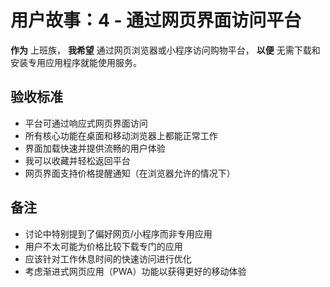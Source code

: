 # 用户故事：4 - 通过网页界面访问平台

**作为** 上班族，
**我希望** 通过网页浏览器或小程序访问购物平台，
**以便** 无需下载和安装专用应用程序就能使用服务。

## 验收标准

* 平台可通过响应式网页界面访问
* 所有核心功能在桌面和移动浏览器上都能正常工作
* 界面加载快速并提供流畅的用户体验
* 我可以收藏并轻松返回平台
* 网页界面支持价格提醒通知（在浏览器允许的情况下）

## 备注

* 讨论中特别提到了偏好网页/小程序而非专用应用
* 用户不太可能为价格比较下载专门的应用
* 应该针对工作休息时间的快速访问进行优化
* 考虑渐进式网页应用（PWA）功能以获得更好的移动体验

